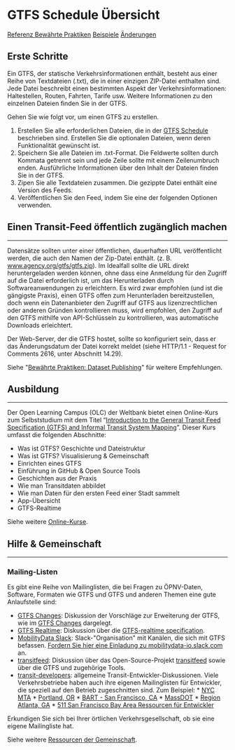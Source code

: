 # GTFS Schedule Übersicht

<div class="landing-page">
   <a class="button" href="reference">Referenz
</a>  <a class="button" href="best-practices">Bewährte Praktiken</a>
   <a class="button" href="examples">Beispiele</a>
   <a class="button" href="changes">Änderungen</a>
</div>

## Erste Schritte

Ein GTFS, der statische Verkehrsinformationen enthält, besteht aus einer Reihe von Textdateien (.txt), die in einer einzigen ZIP-Datei enthalten sind. Jede Datei beschreibt einen bestimmten Aspekt der Verkehrsinformationen: Haltestellen, Routen, Fahrten, Tarife usw. Weitere Informationen zu den einzelnen Dateien finden Sie in der GTFS.

Gehen Sie wie folgt vor, um einen GTFS zu erstellen.

1. Erstellen Sie alle erforderlichen Dateien, die in der [GTFS Schedule](reference) beschrieben sind. Erstellen Sie die optionalen Dateien, wenn deren Funktionalität gewünscht ist.
1. Speichern Sie alle Dateien im .txt-Format. Die Feldwerte sollten durch Kommata getrennt sein und jede Zeile sollte mit einem Zeilenumbruch enden. Ausführliche Informationen über den Inhalt der Dateien finden Sie in der GTFS.
1. Zipen Sie alle Textdateien zusammen. Die gezippte Datei enthält eine Version des Feeds.
1. Veröffentlichen Sie den Feed, indem Sie eine der folgenden Optionen verwenden.

## Einen Transit-Feed öffentlich zugänglich machen

<hr/>

Datensätze sollten unter einer öffentlichen, dauerhaften URL veröffentlicht werden, die auch den Namen der Zip-Datei enthält. (z. B. www.agency.org/gtfs/gtfs.zip). Im Idealfall sollte die URL direkt heruntergeladen werden können, ohne dass eine Anmeldung für den Zugriff auf die Datei erforderlich ist, um das Herunterladen durch Softwareanwendungen zu erleichtern. Es wird zwar empfohlen (und ist die gängigste Praxis), einen GTFS offen zum Herunterladen bereitzustellen, doch wenn ein Datenanbieter den Zugriff auf GTFS aus lizenzrechtlichen oder anderen Gründen kontrollieren muss, wird empfohlen, den Zugriff auf den GTFS mithilfe von API-Schlüsseln zu kontrollieren, was automatische Downloads erleichtert.

Der Web-Server, der die GTFS hostet, sollte so konfiguriert sein, dass er das Änderungsdatum der Datei korrekt meldet (siehe HTTP/1.1 - Request for Comments 2616, unter Abschnitt 14.29).

Siehe "[Bewährte Praktiken: Dataset Publishing](best-practices/#dataset-publishing-general-practices)" für weitere Empfehlungen.

## Ausbildung

<hr/>

Der Open Learning Campus (OLC) der Weltbank bietet einen Online-Kurs zum Selbststudium mit dem Titel “[Introduction to the General Transit Feed Specification (GTFS) and Informal Transit System Mapping](https://olc.worldbank.org/content/introduction-general-transit-feed-specification-gtfs-and-informal-transit-system-mapping)”. Dieser Kurs umfasst die folgenden Abschnitte:

* Was ist GTFS? Geschichte und Dateistruktur
* Was ist GTFS? Visualisierung & Gemeinschaft
* Einrichten eines GTFS
* Einführung in GitHub & Open Source Tools
* Geschichten aus der Praxis
* Wie man Transitdaten abbildet
* Wie man Daten für den ersten Feed einer Stadt sammelt
* App-Übersicht
* GTFS-Realtime

Siehe weitere [Online-Kurse](../resources/other/#on-line-courses).

## Hilfe & Gemeinschaft

<hr/>

### Mailing-Listen

Es gibt eine Reihe von Mailinglisten, die bei Fragen zu ÖPNV-Daten, Software, Formaten wie GTFS und GTFS und anderen Themen eine gute Anlaufstelle sind:

* [GTFS Changes](https://groups.google.com/group/gtfs-changes): Diskussion der Vorschläge zur Erweiterung der GTFS, wie im [GTFS Changes](https://github.com/google/transit/blob/master/gtfs/CHANGES.md) dargelegt.
* [GTFS Realtime](https://groups.google.com/group/gtfs-realtime): Diskussion über die [GTFS-realtime specification](https://github.com/google/transit/tree/master/gtfs-realtime).
* [MobilityData Slack](https://mobilitydata-io.slack.com/): Slack-"Organisation" mit Kanälen, die sich mit GTFS befassen. [Fordern Sie hier eine Einladung zu mobilitydata-io.slack.com](https://share.mobilitydata.org/slack) an.
* [transitfeed](https://groups.google.com/group/transitfeed): Diskussion über das Open-Source-Projekt [transitfeed](https://groups.google.com/group/transitfeed) sowie über die GTFS und zugehörige Tools.
* [transit-developers](https://groups.google.com/group/transit-developers): allgemeine Transit-Entwickler-Diskussionen. Viele Verkehrsbetriebe haben auch ihre eigenen Mailinglisten für Entwickler, die speziell auf den Betrieb zugeschnitten sind. Zum Beispiel:
      * [NYC MTA](https://groups.google.com/group/mtadeveloperresources)
      * [Portland, OR](https://groups.google.com/group/transit-developers-pdx)
      * [BART - San Francisco, CA](https://groups.google.com/group/bart-developers)
      * [MassDOT](https://groups.google.com/group/massdotdevelopers)
      * [Region Atlanta, GA](https://groups.google.com/forum/#!forum/atl-transit-developers)
      * [511 San Francisco Bay Area Ressourcen für Entwickler](https://groups.google.com/forum/#!forum/511sfbaydeveloperresources)

Erkundigen Sie sich bei Ihrer örtlichen Verkehrsgesellschaft, ob sie eine eigene Mailingliste hat.


Siehe weitere [Ressourcen der Gemeinschaft](../resources/community).

